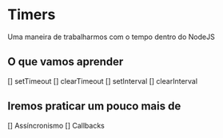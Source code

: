 # Timers

Uma maneira de trabalharmos com o tempo dentro do NodeJS

## O que vamos aprender
[] setTimeout
[] clearTimeout
[] setInterval
[] clearInterval

## Iremos praticar um pouco mais de
[] Assíncronismo
[] Callbacks
